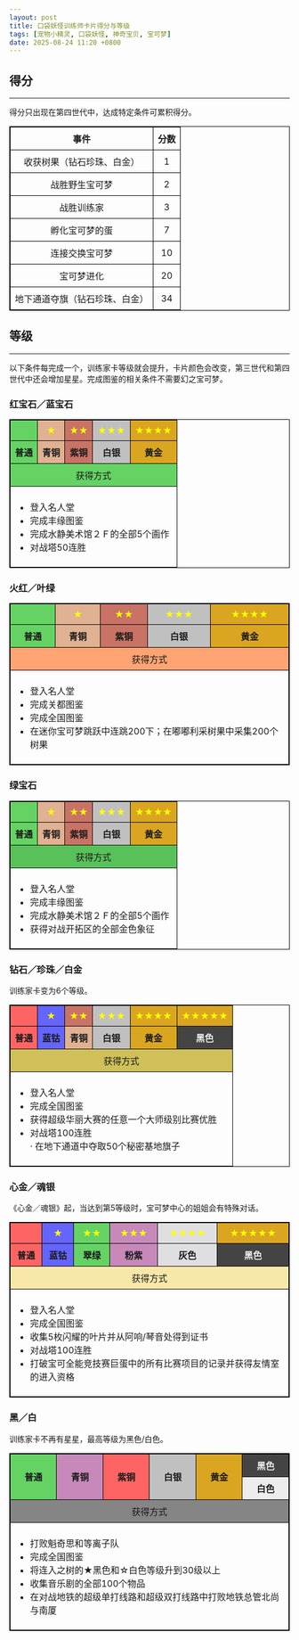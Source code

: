 ```yaml
---
layout: post
title: 口袋妖怪训练师卡片得分与等级
tags: [宠物小精灵, 口袋妖怪, 神奇宝贝, 宝可梦]
date: 2025-08-24 11:20 +0800
---
```

<style>
  table {
    border-collapse: collapse;
    max-width: 100%;
    text-align: center;
  }
  table, th, td {
    border: 1px solid #000;
  }
  th, td {
    padding: 8px;
  }
</style>

<h2>得分</h2>
<hr>
<p>得分只出现在第四世代中，达成特定条件可累积得分。</p>
<p></p>
<table>
    <thead>
        <tr>
            <th>事件</th>
            <th>分数</th>
        </tr>
    </thead>
    <tbody>
        <tr>
            <td>收获树果（钻石珍珠、白金）</td>
            <td>1</td>
        </tr>
        <tr>
            <td>战胜野生宝可梦</td>
            <td>2</td>
        </tr>
        <tr>
            <td>战胜训练家</td>
            <td>3</td>
        </tr>
        <tr>
            <td>孵化宝可梦的蛋</td>
            <td>7</td>
        </tr>
        <tr>
            <td>连接交换宝可梦</td>
            <td>10</td>
        </tr>
        <tr>
            <td>宝可梦进化</td>
            <td>20</td>
        </tr>
        <tr>
            <td>地下通道夺旗（钻石珍珠、白金）</td>
            <td>34</td>
        </tr>
    </tbody>
</table>
<h2>等级</h2>
<hr>
<p>以下条件每完成一个，训练家卡等级就会提升，卡片颜色会改变，第三世代和第四世代中还会增加星星。完成图鉴的相关条件不需要幻之宝可梦。</p>
<h3>红宝石／蓝宝石</h3>
<p></p>
<table>
  <tr style="font-weight: bold">
    <td style="background-color:#64d364"></td>
    <td style="background-color:#e0b192; color:yellow">★</td>
    <td style="background-color:#c87365; color:yellow">★★</td>
    <td style="background-color:#c0c0c0; color:yellow">★★★</td>
    <td style="background-color:#daa520; color:yellow">★★★★</td>
  </tr>
  <tr style="font-weight: bold">
    <td style="background-color:#64d364">普通</td>
    <td style="background-color:#e0b192">青铜</td>
    <td style="background-color:#c87365">紫铜</td>
    <td style="background-color:#c0c0c0">白银</td>
    <td style="background-color:#daa520">黄金</td>
  </tr>
  <tr>
    <td colspan="5" style="background-color:#64d364">获得方式</td>
  </tr>
  <tr>
    <td colspan="5" align="left"><ul>
    <li>登入名人堂</li>
    <li>完成丰缘图鉴</li>
    <li>完成水静美术馆２Ｆ的全部5个画作</li>
    <li>对战塔50连胜</li></ul></td>
  </tr>
</table>
<p></p>
<h3>火红／叶绿</h3>
<p></p>
<table>
  <tr style="font-weight: bold">
    <td style="background-color:#64d364"></td>
    <td style="background-color:#e0b192; color:yellow">★</td>
    <td style="background-color:#c87365; color:yellow">★★</td>
    <td style="background-color:#c0c0c0; color:yellow">★★★</td>
    <td style="background-color:#daa520; color:yellow">★★★★</td>
  </tr>
  <tr style="font-weight: bold">
    <td style="background-color:#64d364">普通</td>
    <td style="background-color:#e0b192">青铜</td>
    <td style="background-color:#c87365">紫铜</td>
    <td style="background-color:#c0c0c0">白银</td>
    <td style="background-color:#daa520">黄金</td>
  </tr>
  <tr>
    <td colspan="5" style="background-color:#ffa472">获得方式</td>
  </tr>
  <tr>
    <td colspan="5" align="left"><ul>
    <li>登入名人堂</li>
    <li>完成关都图鉴</li>
    <li>完成全国图鉴</li>
    <li>在迷你宝可梦跳跃中连跳200下；在嘟嘟利采树果中采集200个树果</li></ul></td>
  </tr>
</table>
<p></p>
<h3>绿宝石</h3>
<p></p>
<table>
  <tr style="font-weight: bold">
    <td style="background-color:#64d364"></td>
    <td style="background-color:#e0b192; color:yellow">★</td>
    <td style="background-color:#c87365; color:yellow">★★</td>
    <td style="background-color:#c0c0c0; color:yellow">★★★</td>
    <td style="background-color:#daa520; color:yellow">★★★★</td>
  </tr>
  <tr style="font-weight: bold">
    <td style="background-color:#64d364">普通</td>
    <td style="background-color:#e0b192">青铜</td>
    <td style="background-color:#c87365">紫铜</td>
    <td style="background-color:#c0c0c0">白银</td>
    <td style="background-color:#daa520">黄金</td>
  </tr>
  <tr>
    <td colspan="5" style="background-color:#59c159">获得方式</td>
  </tr>
  <tr>
    <td colspan="5" align="left"><ul>
    <li>登入名人堂</li>
    <li>完成丰缘图鉴</li>
    <li>完成水静美术馆２Ｆ的全部5个画作</li>
    <li>获得对战开拓区的全部金色象征</li></ul></td>
  </tr>
</table>
<p></p>
<h3>钻石／珍珠／白金</h3>
<p>训练家卡变为6个等级。</p>
<p></p>
<table>
  <tr style="font-weight: bold">
    <td style="background-color:#ff6464"></td>
    <td style="background-color:#6464ff; color:yellow">★</td>
    <td style="background-color:#c87365; color:yellow">★★</td>
    <td style="background-color:#c0c0c0; color:yellow">★★★</td>
    <td style="background-color:#daa520; color:yellow">★★★★</td>
    <td style="background-color:#daa520; color:yellow">★★★★★</td>
  </tr>
  <tr style="font-weight: bold">
    <td style="background-color:#ff6464">普通</td>
    <td style="background-color:#6464ff">蓝钴</td>
    <td style="background-color:#e0b192">青铜</td>    
    <td style="background-color:#c0c0c0">白银</td>
    <td style="background-color:#daa520">黄金</td>
    <td style="background-color:#444444; color:#eeeded">黑色</td>
  </tr>
  <tr>
    <td colspan="6" style="background-color:#cfc059">获得方式</td>
  </tr>
  <tr>
    <td colspan="6" align="left"><ul>
    <li>登入名人堂</li><li>完成全国图鉴</li>
    <li>获得超级华丽大赛的任意一个大师级别比赛优胜</li>
    <li>对战塔100连胜<br>· 在地下通道中夺取50个秘密基地旗子</li></ul></td>
  </tr>
</table>
<p></p>
<h3>心金／魂银</h3>
<p>《心金／魂银》起，当达到第5等级时，宝可梦中心的姐姐会有特殊对话。</p>
<p></p>
<table>
  <tr style="font-weight: bold">
    <td style="background-color:#ff6464"></td>
    <td style="background-color:#6464ff; color:yellow">★</td>
    <td style="background-color:#64d364; color:yellow">★★</td>
    <td style="background-color:#c689ba; color:yellow">★★★</td>
    <td style="background-color:#dfdfe1; color:yellow">★★★★</td>
    <td style="background-color:#daa520; color:yellow">★★★★★</td>
  </tr>
  <tr style="font-weight: bold">
    <td style="background-color:#ff6464">普通</td>
    <td style="background-color:#6464ff">蓝钴</td>
    <td style="background-color:#64d364">翠绿</td>    
    <td style="background-color:#c689ba">粉紫</td>
    <td style="background-color:#dfdfe1">灰色</td>
    <td style="background-color:#444444; color:#eeeded">黑色</td>
  </tr>
  <tr>
    <td colspan="6" style="background-color:#f8e8a8">获得方式</td>
  </tr>
  <tr>
    <td colspan="6" align="left"><ul>
    <li>登入名人堂</li>
    <li>完成全国图鉴</li>
    <li>收集5枚闪耀的叶片并从阿响/琴音处得到证书</li>
    <li>对战塔100连胜</li>
    <li>打破宝可全能竞技赛巨蛋中的所有比赛项目的记录并获得友情室的进入资格</li></ul></td>
  </tr>
</table>
<p></p>
<h3>黑／白</h3>
<p>训练家卡不再有星星，最高等级为黑色/白色。</p>
<p></p>
<table>
  <tr style="font-weight: bold">
    <td style="background-color:#64d364" rowspan="2">普通</td>
    <td style="background-color:#c689ba" rowspan="2">青铜</td>
    <td style="background-color:#ff6464" rowspan="2">紫铜</td>    
    <td style="background-color:#c0c0c0" rowspan="2">白银</td>
    <td style="background-color:#daa520" rowspan="2">黄金</td>
    <td style="background-color:#444444; color:#eeeded">黑色</td>
  </tr>
  <tr style="font-weight: bold">
    <td style="background-color:#eeeded">白色</td>
  </tr>
  <tr>
    <td colspan="6" style="background-color:#858585">获得方式</td>
  </tr>
  <tr>
    <td colspan="6" align="left"><ul>
    <li>打败魁奇思和等离子队</li>
    <li>完成全国图鉴</li>
    <li>将连入之树的★黑色和☆白色等级升到30级以上</li>
    <li>收集音乐剧的全部100个物品</li>
    <li>在对战地铁的超级单打线路和超级双打线路中打败地铁总管北尚与南厦</li></ul></td>
  </tr>
</table>